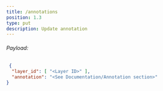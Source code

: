 ```yaml
---
title: /annotations
position: 1.3
type: put
description: Update annotation
---
```


###### Payload:

~~~ json
 {
  "layer_id": [ "<Layer ID>" ],
  "annotation": "<See Documentation/Annotation section>"
}
~~~

